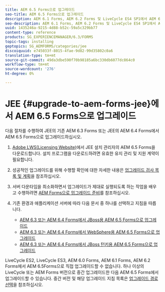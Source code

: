```yaml
---
title: AEM 6.5 Forms으로 업그레이드
seo-title: AEM 6.5 Forms으로 업그레이드
description: AEM 6.1 Forms, AEM 6.2 Forms 및 LiveCycle ES4 SP1에서 AEM 6.3 Forms으로 직접 업그레이드할 수 있습니다.
seo-description: AEM 6.1 Forms, AEM 6.2 Forms 및 LiveCycle ES4 SP1에서 AEM 6.3 Forms으로 직접 업그레이드할 수 있습니다.
uuid: 1435246a-9215-4d88-b52c-59a5c329bb77
content-type: reference
products: SG_EXPERIENCEMANAGER/6.3/FORMS
topic-tags: installing
geptopics: SG_AEMFORMS/categories/jee
discoiquuid: e745033f-8015-4fae-9d82-99d35802c0a6
translation-type: tm+mt
source-git-commit: 49da3dbe590f70b98185a6bc330db6077dc864c0
workflow-type: tm+mt
source-wordcount: '276'
ht-degree: 0%

---
```



# JEE {#upgrade-to-aem-forms-jee}에서 AEM 6.5 Forms으로 업그레이드

다음 절차를 수행하여 JEE의 기존 AEM 6.3 Forms 또는 JEE의 AEM 6.4 Forms에서 AEM 6.5 Forms으로 업그레이드하십시오.

1. [Adobe LWS(Licensing Website)](https://licensing.adobe.com/)에서 JEE 설치 관리자의 AEM 6.5 Forms을 다운로드합니다. 설치 프로그램을 다운로드하려면 유효한 유지 관리 및 지원 계약이 필요합니다.
1. 성공적인 업그레이드를 위해 수행할 확인에 대한 자세한 내용은 [업그레이드 검사 목록 및 계획](https://www.adobe.com/go/learn_aemfroms_upgrade_checklist_65)을 참조하십시오.
1. 서버 다운타임을 최소화하면서 업그레이드가 제대로 실행되도록 하는 작업을 배우고 수행하려면 [AEM Forms으로 업그레이드 준비](https://www.adobe.com/go/learn_aemforms_prepareupgrade_65)를 참조하십시오.
1. 기존 환경과 애플리케이션 서버에 따라 다음 문서 중 하나를 선택하고 지침을 따릅니다.

   * [AEM 6.3 또는 AEM 6.4 Forms에서 JBoss용 AEM 6.5 Forms으로 업그레이드](http://www.adobe.com/go/learn_aemforms_upgradeJBoss_65)
   * [AEM 6.3 또는 AEM 6.4 Forms에서 WebSphere용 AEM 6.5 Forms으로 업그레이드](http://www.adobe.com/go/learn_aemforms_upgradeWebSphere_65)
   * [AEM 6.3 또는 AEM 6.4 Forms에서 JBoss 턴키용 AEM 6.5 Forms으로 업그레이드](http://www.adobe.com/go/learn_aemforms_upgradeTurnkey_65)

LiveCycle ES2, LiveCycle ES3, AEM 6.0 Forms, AEM 6.1 Forms, AEM 6.2 Forms에서 AEM 6.5Forms으로 직접 업그레이드할 수 없습니다. 하나 이상의 LiveCycle 또는 AEM Forms 버전으로 중간 업그레이드한 다음 AEM 6.5 Forms에서 업그레이드할 수 있습니다. 중간 버전 및 해당 업그레이드 지침 목록은 [업그레이드 경로 선택](upgrade.md)을 참조하십시오.
